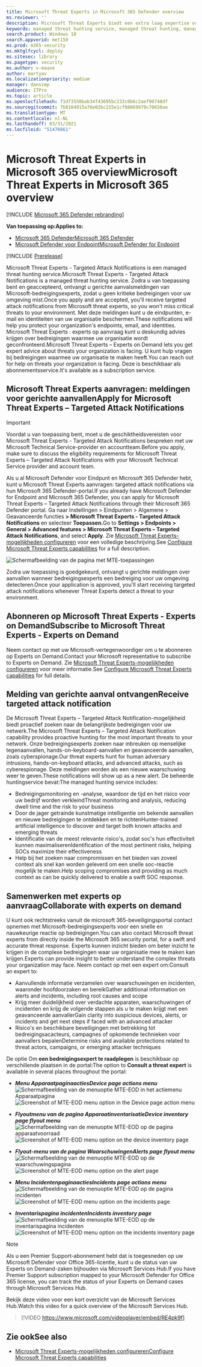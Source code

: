 ```yaml
---
title: Microsoft Threat Experts in Microsoft 365 Defender overview
ms.reviewer: ''
description: Microsoft Threat Experts biedt een extra laag expertise voor Microsoft 365 Defender.
keywords: managed threat hunting service, managed threat hunting, managed detection and response (MDR) service, MTE, Microsoft Threat Experts
search.product: Windows 10
search.appverid: met150
ms.prod: m365-security
ms.mktglfcycl: deploy
ms.sitesec: library
ms.pagetype: security
ms.author: v-maave
author: martyav
ms.localizationpriority: medium
manager: dansimp
audience: ITPro
ms.topic: article
ms.openlocfilehash: f1df3550bab34f43695bc233c0b6c2aef00748df
ms.sourcegitcommit: 7b8104015a76e02bc215e1cf08069979c70650ae
ms.translationtype: MT
ms.contentlocale: nl-NL
ms.lasthandoff: 03/31/2021
ms.locfileid: "51476661"
---
```

# <a name="microsoft-threat-experts-in-microsoft-365-overview"></a><span data-ttu-id="76c3d-104">Microsoft Threat Experts in Microsoft 365 overview</span><span class="sxs-lookup"><span data-stu-id="76c3d-104">Microsoft Threat Experts in Microsoft 365 overview</span></span>

[!INCLUDE [Microsoft 365 Defender rebranding](../includes/microsoft-defender.md)]

<span data-ttu-id="76c3d-105">**Van toepassing op:**</span><span class="sxs-lookup"><span data-stu-id="76c3d-105">**Applies to:**</span></span>

- [<span data-ttu-id="76c3d-106">Microsoft 365 Defender</span><span class="sxs-lookup"><span data-stu-id="76c3d-106">Microsoft 365 Defender</span></span>](https://go.microsoft.com/fwlink/?linkid=2118804)
- [<span data-ttu-id="76c3d-107">Microsoft Defender voor Endpoint</span><span class="sxs-lookup"><span data-stu-id="76c3d-107">Microsoft Defender for Endpoint</span></span>](https://go.microsoft.com/fwlink/p/?linkid=2146631)

[!INCLUDE [Prerelease](../includes/prerelease.md)]

<span data-ttu-id="76c3d-108">Microsoft Threat Experts - Targeted Attack Notifications is een managed threat hunting service.</span><span class="sxs-lookup"><span data-stu-id="76c3d-108">Microsoft Threat Experts - Targeted Attack Notifications is a managed threat hunting service.</span></span> <span data-ttu-id="76c3d-109">Zodra u van toepassing bent en geaccepteerd, ontvangt u gerichte aanvalsmeldingen van Microsoft-bedreigingsexperts, zodat u geen kritieke bedreigingen voor uw omgeving mist.</span><span class="sxs-lookup"><span data-stu-id="76c3d-109">Once you apply and are accepted, you'll receive targeted attack notifications from Microsoft threat experts, so you won't miss critical threats to your environment.</span></span> <span data-ttu-id="76c3d-110">Met deze meldingen kunt u de eindpunten, e-mail en identiteiten van uw organisatie beschermen.</span><span class="sxs-lookup"><span data-stu-id="76c3d-110">These notifications will help you protect your organization's endpoints, email, and identities.</span></span>
<span data-ttu-id="76c3d-111">Microsoft Threat Experts : experts op aanvraag kunt u deskundig advies krijgen over bedreigingen waarmee uw organisatie wordt geconfronteerd.</span><span class="sxs-lookup"><span data-stu-id="76c3d-111">Microsoft Threat Experts – Experts on Demand lets you get expert advice about threats your organization is facing.</span></span> <span data-ttu-id="76c3d-112">U kunt hulp vragen bij bedreigingen waarmee uw organisatie te maken heeft.</span><span class="sxs-lookup"><span data-stu-id="76c3d-112">You can reach out for help on threats your organization is facing.</span></span> <span data-ttu-id="76c3d-113">Deze is beschikbaar als abonnementsservice.</span><span class="sxs-lookup"><span data-stu-id="76c3d-113">It's available as a subscription service.</span></span>

## <a name="apply-for-microsoft-threat-experts--targeted-attack-notifications"></a><span data-ttu-id="76c3d-114">Microsoft Threat Experts aanvragen: meldingen voor gerichte aanvallen</span><span class="sxs-lookup"><span data-stu-id="76c3d-114">Apply for Microsoft Threat Experts – Targeted Attack Notifications</span></span>

> [!IMPORTANT]
> <span data-ttu-id="76c3d-115">Voordat u van toepassing bent, moet u de geschiktheidsvereisten voor Microsoft Threat Experts - Targeted Attack Notifications bespreken met uw Microsoft Technical Service-provider en accountteam.</span><span class="sxs-lookup"><span data-stu-id="76c3d-115">Before you apply, make sure to discuss the eligibility requirements for Microsoft Threat Experts – Targeted Attack Notifications  with your Microsoft Technical Service provider and account team.</span></span>

<span data-ttu-id="76c3d-116">Als u al Microsoft Defender voor Eindpunt en Microsoft 365 Defender hebt, kunt u Microsoft Threat Experts aanvragen: targeted attack notifications via hun Microsoft 365 Defender-portal.</span><span class="sxs-lookup"><span data-stu-id="76c3d-116">If you already have Microsoft Defender for Endpoint and Microsoft 365 Defender, you can apply for Microsoft Threat Experts – Targeted Attack Notifications through their Microsoft 365 Defender portal.</span></span> <span data-ttu-id="76c3d-117">Ga naar Instellingen > Eindpunten > Algemene > Geavanceerde functies **> Microsoft Threat Experts - Targeted Attack Notifications** en selecteer **Toepassen.**</span><span class="sxs-lookup"><span data-stu-id="76c3d-117">Go to **Settings > Endpoints > General > Advanced features > Microsoft Threat Experts – Targeted Attack Notifications**, and select **Apply**.</span></span> <span data-ttu-id="76c3d-118">Zie [Microsoft Threat Experts-mogelijkheden configureren](./configure-microsoft-threat-experts.md) voor een volledige beschrijving.</span><span class="sxs-lookup"><span data-stu-id="76c3d-118">See [Configure Microsoft Threat Experts capabilities](./configure-microsoft-threat-experts.md) for a full description.</span></span>

![Schermafbeelding van de pagina met MTE-toepassingen](../../media/mte/mte-collaboratewithmte.png)

<span data-ttu-id="76c3d-120">Zodra uw toepassing is goedgekeurd, ontvangt u gerichte meldingen over aanvallen wanneer bedreigingsexperts een bedreiging voor uw omgeving detecteren.</span><span class="sxs-lookup"><span data-stu-id="76c3d-120">Once your application is approved, you'll start receiving targeted attack notifications whenever Threat Experts detect a threat to your environment.</span></span>

## <a name="subscribe-to-microsoft-threat-experts---experts-on-demand"></a><span data-ttu-id="76c3d-121">Abonneren op Microsoft Threat Experts - Experts on Demand</span><span class="sxs-lookup"><span data-stu-id="76c3d-121">Subscribe to Microsoft Threat Experts - Experts on Demand</span></span>

<span data-ttu-id="76c3d-122">Neem contact op met uw Microsoft-vertegenwoordiger om u te abonneren op Experts on Demand.</span><span class="sxs-lookup"><span data-stu-id="76c3d-122">Contact your Microsoft representative to subscribe to Experts on Demand.</span></span>  <span data-ttu-id="76c3d-123">Zie [Microsoft Threat Experts-mogelijkheden configureren](./configure-microsoft-threat-experts.md) voor meer informatie.</span><span class="sxs-lookup"><span data-stu-id="76c3d-123">See [Configure Microsoft Threat Experts capabilities](./configure-microsoft-threat-experts.md) for full details.</span></span>

## <a name="receive-targeted-attack-notification"></a><span data-ttu-id="76c3d-124">Melding van gerichte aanval ontvangen</span><span class="sxs-lookup"><span data-stu-id="76c3d-124">Receive targeted attack notification</span></span>

<span data-ttu-id="76c3d-125">De Microsoft Threat Experts – Targeted Attack Notification-mogelijkheid biedt proactief zoeken naar de belangrijkste bedreigingen voor uw netwerk.</span><span class="sxs-lookup"><span data-stu-id="76c3d-125">The Microsoft Threat Experts – Targeted Attack Notification capability provides proactive hunting for the most important threats to your network.</span></span> <span data-ttu-id="76c3d-126">Onze bedreigingsexperts zoeken naar inbreuken op menselijke tegenaanvallen, hands-on-keyboard-aanvallen en geavanceerde aanvallen, zoals cyberspionage.</span><span class="sxs-lookup"><span data-stu-id="76c3d-126">Our threat experts hunt for human adversary intrusions, hands-on-keyboard attacks, and advanced attacks, such as cyberespionage.</span></span> <span data-ttu-id="76c3d-127">Deze meldingen worden als een nieuwe waarschuwing weer te geven.</span><span class="sxs-lookup"><span data-stu-id="76c3d-127">These notifications will show up as a new alert.</span></span> <span data-ttu-id="76c3d-128">De beheerde huntingservice bevat:</span><span class="sxs-lookup"><span data-stu-id="76c3d-128">The managed hunting service includes:</span></span>

- <span data-ttu-id="76c3d-129">Bedreigingsmonitoring en -analyse, waardoor de tijd en het risico voor uw bedrijf worden verkleind</span><span class="sxs-lookup"><span data-stu-id="76c3d-129">Threat monitoring and analysis, reducing dwell time and the risk to your business</span></span>
- <span data-ttu-id="76c3d-130">Door de jager getrainde kunstmatige intelligentie om bekende aanvallen en nieuwe bedreigingen te ontdekken en te richten</span><span class="sxs-lookup"><span data-stu-id="76c3d-130">Hunter-trained artificial intelligence to discover and target both known attacks and emerging threats</span></span>
- <span data-ttu-id="76c3d-131">Identificatie van de meest relevante risico's, zodat soc's hun effectiviteit kunnen maximaliseren</span><span class="sxs-lookup"><span data-stu-id="76c3d-131">Identification of the most pertinent risks, helping SOCs maximize their effectiveness</span></span>
- <span data-ttu-id="76c3d-132">Help bij het zoeken naar compromissen en het bieden van zoveel context als snel kan worden geleverd om een snelle soc-reactie mogelijk te maken.</span><span class="sxs-lookup"><span data-stu-id="76c3d-132">Help scoping compromises and providing as much context as can be quickly delivered to enable a swift SOC response.</span></span>

## <a name="collaborate-with-experts-on-demand"></a><span data-ttu-id="76c3d-133">Samenwerken met experts op aanvraag</span><span class="sxs-lookup"><span data-stu-id="76c3d-133">Collaborate with experts on demand</span></span>

<span data-ttu-id="76c3d-134">U kunt ook rechtstreeks vanuit de microsoft 365-beveiligingsportal contact opnemen met Microsoft-bedreigingsexperts voor een snelle en nauwkeurige reactie op bedreigingen.</span><span class="sxs-lookup"><span data-stu-id="76c3d-134">You can also contact Microsoft threat experts from directly inside the Microsoft 365 security portal, for a swift and accurate threat response.</span></span>  <span data-ttu-id="76c3d-135">Experts kunnen inzicht bieden om beter inzicht te krijgen in de complexe bedreigingen waar uw organisatie mee te maken kan krijgen.</span><span class="sxs-lookup"><span data-stu-id="76c3d-135">Experts can provide insight to better understand the complex threats your organization may face.</span></span>  <span data-ttu-id="76c3d-136">Neem contact op met een expert om:</span><span class="sxs-lookup"><span data-stu-id="76c3d-136">Consult an expert to:</span></span>

- <span data-ttu-id="76c3d-137">Aanvullende informatie verzamelen over waarschuwingen en incidenten, waaronder hoofdoorzaken en bereik</span><span class="sxs-lookup"><span data-stu-id="76c3d-137">Gather additional information on alerts and incidents, including root causes and scope</span></span>
- <span data-ttu-id="76c3d-138">Krijg meer duidelijkheid over verdachte apparaten, waarschuwingen of incidenten en krijg de volgende stappen als u te maken krijgt met een geavanceerde aanvaller</span><span class="sxs-lookup"><span data-stu-id="76c3d-138">Gain clarity into suspicious devices, alerts, or incidents and get next steps if faced with an advanced attacker</span></span>
- <span data-ttu-id="76c3d-139">Risico's en beschikbare beveiligingen met betrekking tot bedreigingsacacteurs, campagnes of opkomende technieken voor aanvallers bepalen</span><span class="sxs-lookup"><span data-stu-id="76c3d-139">Determine risks and available protections related to threat actors, campaigns, or emerging attacker techniques</span></span>

<span data-ttu-id="76c3d-140">De optie Om **een bedreigingsexpert te raadplegen** is beschikbaar op verschillende plaatsen in de portal:</span><span class="sxs-lookup"><span data-stu-id="76c3d-140">The option to **Consult a threat expert** is available in several places throughout the portal:</span></span>

- <span data-ttu-id="76c3d-141"><i>**Menu Apparaatpaginaacties**</i></span><span class="sxs-lookup"><span data-stu-id="76c3d-141"><i>**Device page actions menu**</i></span></span><BR>
<span data-ttu-id="76c3d-142">![Schermafbeelding van de menuoptie MTE-EOD in het actiemenu Apparaatpagina](../../media/mte/device-actions-mte-highlighted.png)</span><span class="sxs-lookup"><span data-stu-id="76c3d-142">![Screenshot of MTE-EOD menu option in the Device page action menu](../../media/mte/device-actions-mte-highlighted.png)</span></span>

- <span data-ttu-id="76c3d-143"><i>**Flyoutmenu van de pagina Apparaatinventarisatie**</i></span><span class="sxs-lookup"><span data-stu-id="76c3d-143"><i>**Device inventory page flyout menu**</i></span></span><BR>
<span data-ttu-id="76c3d-144">![Schermafbeelding van de menuoptie MTE-EOD op de pagina apparaatvoorraad](../../media/mte/device-inventory-mte-highlighted.png)</span><span class="sxs-lookup"><span data-stu-id="76c3d-144">![Screenshot of MTE-EOD menu option on the device inventory page](../../media/mte/device-inventory-mte-highlighted.png)</span></span>

- <span data-ttu-id="76c3d-145"><i>**Flyout-menu van de pagina Waarschuwingen**</i></span><span class="sxs-lookup"><span data-stu-id="76c3d-145"><i>**Alerts page flyout menu**</i></span></span><BR>
<span data-ttu-id="76c3d-146">![Schermafbeelding van de menuoptie MTE-EOD op de waarschuwingspagina](../../media/mte/alerts-actions-mte-highlighted.png)</span><span class="sxs-lookup"><span data-stu-id="76c3d-146">![Screenshot of MTE-EOD menu option on the alert page](../../media/mte/alerts-actions-mte-highlighted.png)</span></span>

- <span data-ttu-id="76c3d-147"><i>**Menu Incidentenpaginaacties**</i></span><span class="sxs-lookup"><span data-stu-id="76c3d-147"><i>**Incidents page actions menu**</i></span></span><BR>
<span data-ttu-id="76c3d-148">![Schermafbeelding van de menuoptie MTE-EOD op de pagina incidenten](../../media/mte/incidents-action-mte-highlighted.png)</span><span class="sxs-lookup"><span data-stu-id="76c3d-148">![Screenshot of MTE-EOD menu option on the incidents page](../../media/mte/incidents-action-mte-highlighted.png)</span></span>

- <span data-ttu-id="76c3d-149"><i>**Inventarispagina incidenten**</i></span><span class="sxs-lookup"><span data-stu-id="76c3d-149"><i>**Incidents inventory page**</i></span></span><BR>
<span data-ttu-id="76c3d-150">![Schermafbeelding van de menuoptie MTE-EOD op de inventarispagina incidenten](../../media/mte/incidents-inventory-mte-highlighted.png)</span><span class="sxs-lookup"><span data-stu-id="76c3d-150">![Screenshot of MTE-EOD menu option on the incidents inventory page](../../media/mte/incidents-inventory-mte-highlighted.png)</span></span>

> [!NOTE]
> <span data-ttu-id="76c3d-151">Als u een Premier Support-abonnement hebt dat is toegesneden op uw Microsoft Defender voor Office 365-licentie, kunt u de status van uw Experts on Demand-zaken bijhouden via Microsoft Services Hub.</span><span class="sxs-lookup"><span data-stu-id="76c3d-151">If you have Premier Support subscription mapped to your Microsoft Defender for Office 365 license, you can track the status of your Experts on Demand cases through Microsoft Services Hub.</span></span>

<span data-ttu-id="76c3d-152">Bekijk deze video voor een kort overzicht van de Microsoft Services Hub.</span><span class="sxs-lookup"><span data-stu-id="76c3d-152">Watch this video for a quick overview of the Microsoft Services Hub.</span></span>

> [!VIDEO https://www.microsoft.com/videoplayer/embed/RE4pk9f]

## <a name="see-also"></a><span data-ttu-id="76c3d-153">Zie ook</span><span class="sxs-lookup"><span data-stu-id="76c3d-153">See also</span></span>

- [<span data-ttu-id="76c3d-154">Microsoft Threat Experts-mogelijkheden configureren</span><span class="sxs-lookup"><span data-stu-id="76c3d-154">Configure Microsoft Threat Experts capabilities</span></span>](./configure-microsoft-threat-experts.md)
